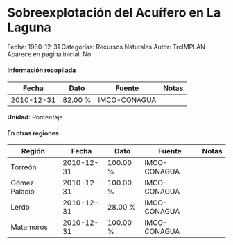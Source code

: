 Sobreexplotación del Acuífero en La Laguna
=====

Fecha: 1980-12-31
Categorías: Recursos Naturales
Autor: TrcIMPLAN
Aparece en pagina inicial: No



#### Información recopilada

<table class="table table-hover table-bordered matriz">
<thead>
<tr>
<th>Fecha</th>
<th>Dato</th>
<th>Fuente</th>
<th>Notas</th>
</tr>
</thead>
<tbody>
<tr>
<td>2010-12-31</td>
<td class="derecha">82.00 %</td>
<td>IMCO-CONAGUA</td>
<td></td>
</tr>
</tbody>
</table>

<b>Unidad:</b> Porcentaje.




#### En otras regiones

<table class="table table-hover table-bordered matriz">
<thead>
<tr>
<th>Región</th>
<th>Fecha</th>
<th>Dato</th>
<th>Fuente</th>
<th>Notas</th>
</tr>
</thead>
<tbody>
<tr>
<td>Torreón</td>
<td>2010-12-31</td>
<td class="derecha">100.00 %</td>
<td>IMCO-CONAGUA</td>
<td></td>
</tr>
<tr>
<td>Gómez Palacio</td>
<td>2010-12-31</td>
<td class="derecha">100.00 %</td>
<td>IMCO-CONAGUA</td>
<td></td>
</tr>
<tr>
<td>Lerdo</td>
<td>2010-12-31</td>
<td class="derecha">28.00 %</td>
<td>IMCO-CONAGUA</td>
<td></td>
</tr>
<tr>
<td>Matamoros</td>
<td>2010-12-31</td>
<td class="derecha">100.00 %</td>
<td>IMCO-CONAGUA</td>
<td></td>
</tr>
</tbody>
</table>

